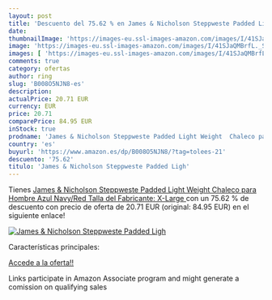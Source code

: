 ```yaml
---
layout: post
title: 'Descuento del 75.62 % en James & Nicholson Steppweste Padded Ligh'
date: 
thumbnailImage: 'https://images-eu.ssl-images-amazon.com/images/I/41SJaQMBrfL._SL200_.jpg'
image: 'https://images-eu.ssl-images-amazon.com/images/I/41SJaQMBrfL._SL200_.jpg'
images: [ 'https://images-eu.ssl-images-amazon.com/images/I/41SJaQMBrfL._SL200_.jpg' ]
comments: true
category: ofertas
author: ring
slug: 'B008O5NJN8-es'
description:
actualPrice: 20.71 EUR
currency: EUR
price: 20.71
comparePrice: 84.95 EUR
inStock: true
prodname: 'James & Nicholson Steppweste Padded Light Weight  Chaleco para Hombre  Azul  Navy/Red    Talla del Fabricante: X-Large '
country: 'es'
buyurl: 'https://www.amazon.es/dp/B008O5NJN8/?tag=tolees-21'
descuento: '75.62'
titulo: 'James & Nicholson Steppweste Padded Ligh'
---
```


Tienes [James & Nicholson Steppweste Padded Light Weight  Chaleco para Hombre  Azul  Navy/Red    Talla del Fabricante: X-Large ](https://www.amazon.es/dp/B008O5NJN8/?tag=tolees-21) con un 75.62 % de descuento con precio de oferta de 20.71 EUR (original: 84.95 EUR) en el siguiente enlace!

[![James & Nicholson Steppweste Padded Ligh](https://images-eu.ssl-images-amazon.com/images/I/41SJaQMBrfL._SL200_.jpg)](https://www.amazon.es/dp/B008O5NJN8/?tag=tolees-21)

Características principales:


[Accede a la oferta!!](https://www.amazon.es/dp/B008O5NJN8/?tag=tolees-21)

Links participate in Amazon Associate program and might generate a comission on qualifying sales



